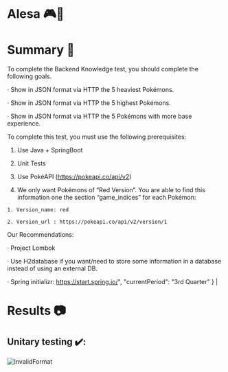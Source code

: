 # Alesa 🎮🎰



# Summary 🤔

To complete the Backend Knowledge test, you should complete the following goals.

· Show in JSON format via HTTP the 5 heaviest Pokémons.

· Show in JSON format via HTTP the 5 highest Pokémons.

· Show in JSON format via HTTP the 5 Pokémons with more base experience.

To complete this test, you must use the following prerequisites:

  1. Use Java + SpringBoot

  2. Unit Tests

  3. Use PokéAPI (https://pokeapi.co/api/v2)

  4. We only want Pokémons of “Red Version”. You are able to find this information one the section “game_indices” for each Pokémon:

    1. Version_name: red

    2. Version_url : https://pokeapi.co/api/v2/version/1

Our Recommendations:

· Project Lombok

· Use H2database if you want/need to store some information in a database instead of using an external DB.

· Spring initializr: https://start.spring.io/", "currentPeriod": "3rd Quarter" }                                                                                                                                 |

# Results 📷

## Unitary testing ✔️:
![InvalidFormat](img/UnitaryTesting.JPG)
